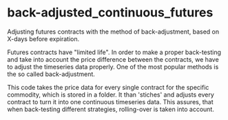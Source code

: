 # back-adjusted_continuous_futures
Adjusting futures contracts with the method of back-adjustment, based on X-days before expiration.

Futures contracts have "limited life". In order to make a proper back-testing and take into account the price difference between the contracts, we have to adjust the timeseries data properly. One of the most popular methods is the so called back-adjustment. 

This code takes the price data for every single contract for the specific commodity, which is stored in a folder. It than 'stiches' and adjusts every contract to turn it into one continuous timeseries data. This assures, that when back-testing different strategies, rolling-over is taken into account.
